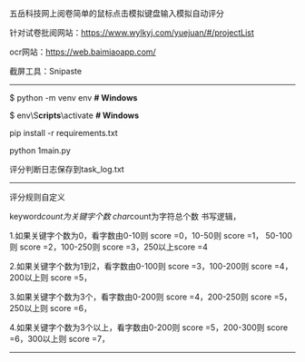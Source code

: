 

五岳科技网上阅卷简单的鼠标点击模拟键盘输入模拟自动评分

针对试卷批阅网站：https://www.wylkyj.com/yuejuan/#/projectList

ocr网站：https://web.baimiaoapp.com/

截屏工具：Snipaste

---

$ python -m venv env  **# Windows**

$ env\S**cripts**\activate  **# Windows**

pip install -r requirements.txt

python 1main.py

评分判断日志保存到task_log.txt

---

评分规则自定义

keyword*count为关键字个数 char*count为字符总个数 书写逻辑，

1.如果关键字个数为0，看字数由0-10则 score =0，10-50则 score =1， 50-100则 score =2，100-250则 score =3，250以上score =4

2.如果关键字个数为1到2，看字数由0-100则 score =3，100-200则 score =4，200以上则 score =5，

3.如果关键字个数为3个，看字数由0-200则 score =4，200-250则 score =5，250以上则 score =6，

4.如果关键字个数为3个以上，看字数由0-200则 score =5，200-300则 score =6，300以上则 score =7，

---
